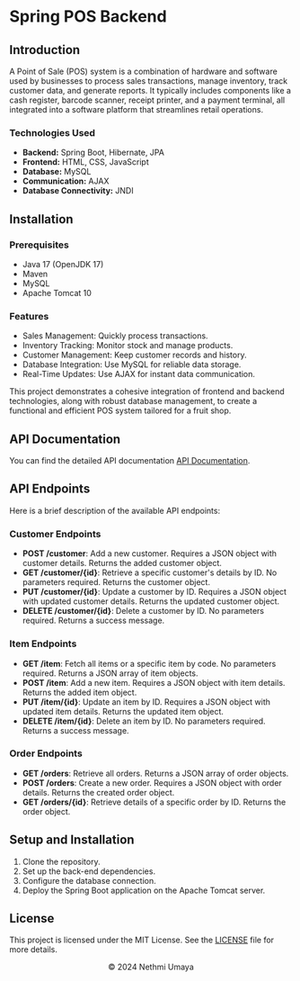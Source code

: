 # Spring POS Backend

## Introduction

A Point of Sale (POS) system is a combination of hardware and software used by businesses to process sales transactions, manage inventory, track customer data, and generate reports. It typically includes components like a cash register, barcode scanner, receipt printer, and a payment terminal, all integrated into a software platform that streamlines retail operations.

### Technologies Used

- **Backend:** Spring Boot, Hibernate, JPA
- **Frontend:** HTML, CSS, JavaScript
- **Database:** MySQL
- **Communication:** AJAX
- **Database Connectivity:** JNDI

## Installation

### Prerequisites

- Java 17 (OpenJDK 17)
- Maven
- MySQL
- Apache Tomcat 10

### Features

- Sales Management: Quickly process transactions.
- Inventory Tracking: Monitor stock and manage products.
- Customer Management: Keep customer records and history.
- Database Integration: Use MySQL for reliable data storage.
- Real-Time Updates: Use AJAX for instant data communication.

This project demonstrates a cohesive integration of frontend and backend technologies, along with robust database management, to create a functional and efficient POS system tailored for a fruit shop.

## API Documentation

You can find the detailed API documentation [API Documentation](https://documenter.getpostman.com/view/35386291/2sA3s1oBni).

## API Endpoints

Here is a brief description of the available API endpoints:

### Customer Endpoints

- **POST /customer**: Add a new customer. Requires a JSON object with customer details. Returns the added customer object.
- **GET /customer/{id}**: Retrieve a specific customer's details by ID. No parameters required. Returns the customer object.
- **PUT /customer/{id}**: Update a customer by ID. Requires a JSON object with updated customer details. Returns the updated customer object.
- **DELETE /customer/{id}**: Delete a customer by ID. No parameters required. Returns a success message.

### Item Endpoints

- **GET /item**: Fetch all items or a specific item by code. No parameters required. Returns a JSON array of item objects.
- **POST /item**: Add a new item. Requires a JSON object with item details. Returns the added item object.
- **PUT /item/{id}**: Update an item by ID. Requires a JSON object with updated item details. Returns the updated item object.
- **DELETE /item/{id}**: Delete an item by ID. No parameters required. Returns a success message.

### Order Endpoints

- **GET /orders**: Retrieve all orders. Returns a JSON array of order objects.
- **POST /orders**: Create a new order. Requires a JSON object with order details. Returns the created order object.
- **GET /orders/{id}**: Retrieve details of a specific order by ID. Returns the order object.

## Setup and Installation

1. Clone the repository.
2. Set up the back-end dependencies.
3. Configure the database connection.
4. Deploy the Spring Boot application on the Apache Tomcat server.

## License

This project is licensed under the MIT License. See the [LICENSE](LICENSE.md) file for more details.

<p align="center">
  &copy; 2024 Nethmi Umaya
</p>
